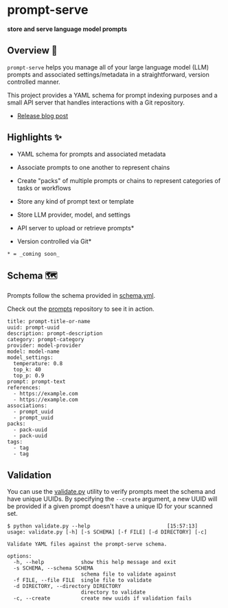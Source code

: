 # prompt-serve
**store and serve language model prompts**

## Overview 📖
`prompt-serve` helps you manage all of your large language model (LLM) prompts and associated settings/metadata in a straightforward, version controlled manner. 

This project provides a YAML schema for prompt indexing purposes and a small API server that handles interactions with a Git repository.

* [Release blog post](https://deadbits.substack.com/p/the-prompt-serve-schema)

## Highlights ✨
* YAML schema for prompts and associated metadata

* Associate prompts to one another to represent chains
* Create "packs" of multiple prompts or chains to represent categories of tasks or workflows
* Store any kind of prompt text or template
* Store LLM provider, model, and settings
* API server to upload or retrieve prompts*
* Version controlled via Git*

`* = _coming soon_`

## Schema 🗺️
Prompts follow the schema provided in [schema.yml](schema.yml). 

Check out the [prompts](prompts/) repository to see it in action. 

```
title: prompt-title-or-name
uuid: prompt-uuid
description: prompt-description
category: prompt-category
provider: model-provider
model: model-name
model_settings:
  temperature: 0.8
  top_k: 40
  top_p: 0.9
prompt: prompt-text
references:
  - https://example.com
  - https://example.com
associations:
  - prompt_uuid
  - prompt_uuid
packs:
  - pack-uuid
  - pack-uuid
tags:
  - tag
  - tag
```

## Validation
You can use the [validate.py](validate.py) utility to verify prompts meet the schema and have unique UUIDs. By specifying the `--create` argument, a new UUID will be provided if a given prompt doesn't have a unique ID for your scanned set.

```
$ python validate.py --help                         [15:57:13]
usage: validate.py [-h] [-s SCHEMA] [-f FILE] [-d DIRECTORY] [-c]

Validate YAML files against the prompt-serve schema.

options:
  -h, --help            show this help message and exit
  -s SCHEMA, --schema SCHEMA
                        schema file to validate against
  -f FILE, --file FILE  single file to validate
  -d DIRECTORY, --directory DIRECTORY
                        directory to validate
  -c, --create          create new uuids if validation fails
```
